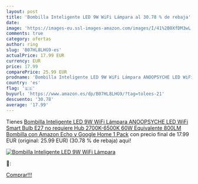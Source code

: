 ```yaml
---
layout: post
title: 'Bombilla Inteligente LED 9W WiFi Lámpara al 30.78 % de rebaja'
date: 
image: 'https://images-eu.ssl-images-amazon.com/images/I/41%2B0XfDM3wL._SL200_.jpg'
comments: true
category: ofertas
author: ring
slug: 'B07HL8LHG9-es'
actualPrice: 17.99 EUR
currency: EUR
price: 17.99
comparePrice: 25.99 EUR
prodname: 'Bombilla Inteligente LED 9W WiFi Lámpara ANOOPSYCHE LED WiFi Smart Bulb E27 no requiere Hub 2700K-6500K 60W Equivalente 800LM Bombilla con Amazon Echo y Google Home 1 Pack'
country: 'es'
flag: '🇪🇸'
buyurl: 'https://www.amazon.es/dp/B07HL8LHG9/?tag=tolees-21'
descuento: '30.78'
average: '17.99'
---
```


Tienes [Bombilla Inteligente LED 9W WiFi Lámpara ANOOPSYCHE LED WiFi Smart Bulb E27 no requiere Hub 2700K-6500K 60W Equivalente 800LM Bombilla con Amazon Echo y Google Home 1 Pack](https://www.amazon.es/dp/B07HL8LHG9/?tag=tolees-21) con precio final de  17.99 EUR (original: 25.99 EUR) (30.78 %  de rebaja) aqui!

[![Bombilla Inteligente LED 9W WiFi Lámpara](https://images-eu.ssl-images-amazon.com/images/I/41%2B0XfDM3wL._SL200_.jpg)](https://www.amazon.es/dp/B07HL8LHG9/?tag=tolees-21)

🔎:


[Comprar!!!](https://www.amazon.es/dp/B07HL8LHG9/?tag=tolees-21)
